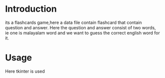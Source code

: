 # Introduction
its a flashcards game,here a data file contain flashcard that contain question and answer. Here the question and answer consist of two words, ie one is malayalam word and we want to guess the correct english word for it.

# Usage

Here tkinter is used

